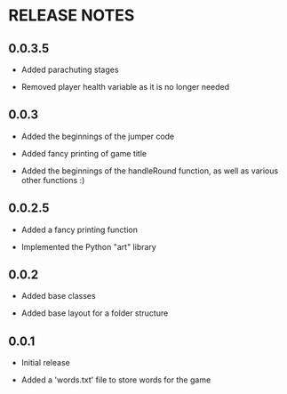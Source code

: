 # RELEASE NOTES

## 0.0.3.5

* Added parachuting stages

* Removed player health variable as it is no longer needed

## 0.0.3

* Added the beginnings of the jumper code

* Added fancy printing of game title

* Added the beginnings of the handleRound function, as well as various other functions :)

## 0.0.2.5

* Added a fancy printing function

* Implemented the Python "art" library

## 0.0.2

* Added base classes

* Added base layout for a folder structure

## 0.0.1

* Initial release

* Added a 'words.txt' file to store words for the game
